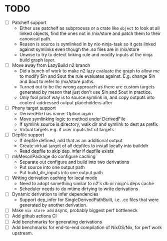 # TODO

- [ ] Patchelf support
  - Either use patchelf as subprocess or a crate like `object` to look at all
    linked objects, find the ones not in /nix/store and patch them to their
    canonical path.
  - Reason is source is symlinked in by nix-ninja-task so it gets linked
    against symlinks even though the .so files are in /nix/store
  - Unwise to try to detect linking rule and modify inputs at the ninja build
    graph layer.
- [ ] Move away from LazyBuild n2 branch
  - Did a bunch of work to make n2 lazy evaluate the graph to allow me to
    modify $in and $out the rule evaluates against. E.g. change $in and $out to
    refer to /nix/store paths.
  - Turned out to be the wrong approach as there are custom targets generated
    by meson that just don't use $in and $out in practice.
  - Only fool proof way is to source symlink in, and copy outputs into
    content-addressed output placeholders after
- [ ] Phony target support
  - DerivedFile has name: Option<String> again
  - Move symlinking logic to method under DerivedFile
  - If symlink source is directory, walk dir and symlink to dest as prefix
  - Virtual targets e.g. if user inputs list of targets
- [ ] Depfile support
  - If depfile defined, add that as an additional output
  - Create virtual target of all depfiles to install locally into builddir
  - Read depfile to skip dep_infer if depfile exists
- [ ] mkMesonPackage do configure caching
  - Separate out configure and build into two derivations
  - Put source into one output path
  - Put build_dir_inputs into one output path
- [ ] Writing derivation caching for local mode
  - Need to adopt something similar to n2's db or ninja's deps cache
  - Scheduler needs to do mtime dirtying to write derivations
- [ ] Dynamic derivation to infer dependencies
  - Support dep_infer for SingleDerivedPathBuilt, i.e. .cc files that were
    generated by another derivation.
- [ ] Make `nix store add` async, probably biggest perf bottleneck
- [ ] Add github actions CI
- [ ] Add benchmarks for generating derivations
- [ ] Add benchmarks for end-to-end compilation of NixOS/Nix, for perf work
  upstream.
